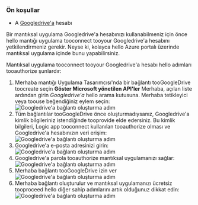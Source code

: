 ### <a name="prerequisites"></a>Ön koşullar
* A [Googledrive'a](https://www.google.com/drive/) hesabı  

Bir mantıksal uygulama Googledrive'a hesabınızı kullanabilmeniz için önce hello mantığı uygulama tooconnect tooyour Googledrive'a hesabını yetkilendirmeniz gerekir. Neyse ki, kolayca hello Azure portalı üzerinde mantıksal uygulama içinde bunu yapabilirsiniz.  

Mantıksal uygulama tooconnect tooyour Googledrive'a hesabı hello adımları tooauthorize şunlardır:  

1. Merhaba mantığı Uygulama Tasarımcısı'nda bir bağlantı tooGoogleDrive toocreate seçin **Göster Microsoft yönetilen API'ler** Merhaba, açılan liste ardından girin *Googledrive'a* hello arama kutusuna. Merhaba tetikleyici veya toouse beğendiğiniz eylem seçin:  
   ![Googledrive'a bağlantı oluşturma adım](./media/connectors-create-api-googledrive/googledrive-1.png)  
2. Tüm bağlantılar tooGoogleDrive önce oluşturmadıysanız, Googledrive'a kimlik bilgileriniz istendiğinde tooprovide elde edersiniz. Bu kimlik bilgileri, Logic app tooconnect kullanılan tooauthorize olması ve Googledrive'a hesabınızın veri erişim:  
   ![Googledrive'a bağlantı oluşturma adım](./media/connectors-create-api-googledrive/googledrive-2.png)  
3. Googledrive'a e-posta adresinizi girin:  
   ![Googledrive'a bağlantı oluşturma adım](./media/connectors-create-api-googledrive/googledrive-3.png)  
4. Googledrive'a parola tooauthorize mantıksal uygulamanızı sağlar:  
   ![Googledrive'a bağlantı oluşturma adım](./media/connectors-create-api-googledrive/googledrive-4.png)
5. Merhaba bağlantı tooGoogleDrive izin ver  
   ![Googledrive'a bağlantı oluşturma adım](./media/connectors-create-api-googledrive/googledrive-5.png)  
6. Merhaba bağlantı oluşturulur ve mantıksal uygulamanızı ücretsiz tooproceed hello diğer sahip adımlarını artık olduğunuz dikkat edin:  
   ![Googledrive'a bağlantı oluşturma adım](./media/connectors-create-api-googledrive/googledrive-6.png)  

